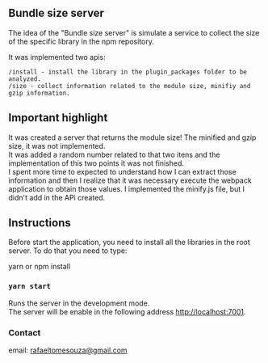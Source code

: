 ## Bundle size server

The idea of the "Bundle size server" is simulate a service to collect the size of the specific library in the npm repository.

It was implemented two apis:

```
/install - install the library in the plugin_packages folder to be analyzed.
/size - collect information related to the module size, minifiy and gzip information.
```

## Important highlight

It was created a server that returns the module size! The minified and gzip size, it was not implemented. <br>
It was added a random number related to that two itens and the implementation of this two points it was not finished.<br>
I spent more time to expected to understand how I can extract those information and then I realize that it was necessary execute the webpack application to obtain those values. I implemented the minify.js file, but I didn't add in the APi created.


## Instructions

Before start the application, you need to install all the libraries in the root server. To do that you need to type:

yarn or npm install

### `yarn start`

Runs the server in the development mode.<br />
The server will be enable in the following address [http://localhost:7001](http://localhost:7001).


### Contact
email: rafaeltomesouza@gmail.com
